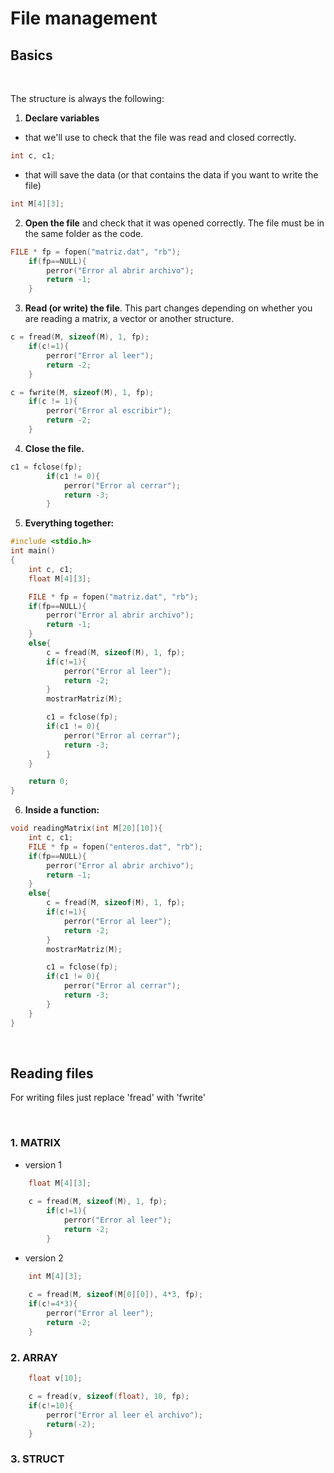 # File management

## Basics

</br>

The structure is always the following:

1. **Declare variables**
* that we'll use to check that the file was read and closed correctly.

```c
int c, c1;
```

* that will save the data (or that contains the data if you want to write the file)

```c
int M[4][3];
```

2. **Open the file** and check that it was opened correctly. The file must be in the same folder as the code.

```c
FILE * fp = fopen("matriz.dat", "rb");
    if(fp==NULL){
        perror("Error al abrir archivo");
        return -1;
    }
```

3. **Read (or write) the file**. This part changes depending on whether you are reading a matrix, a vector or another structure.

```c
c = fread(M, sizeof(M), 1, fp);
    if(c!=1){
        perror("Error al leer");
        return -2;
    }
```

```c
c = fwrite(M, sizeof(M), 1, fp);
    if(c != 1){
        perror("Error al escribir");
        return -2;
    }
```

4. **Close the file.**

```c
c1 = fclose(fp);
        if(c1 != 0){
            perror("Error al cerrar");
            return -3;
        }
```

5. **Everything together:**

```c
#include <stdio.h>
int main()
{
    int c, c1;
    float M[4][3];

    FILE * fp = fopen("matriz.dat", "rb");
    if(fp==NULL){
        perror("Error al abrir archivo");
        return -1;
    }
    else{
        c = fread(M, sizeof(M), 1, fp);
        if(c!=1){
            perror("Error al leer");
            return -2;
        }
        mostrarMatriz(M);

        c1 = fclose(fp);
        if(c1 != 0){
            perror("Error al cerrar");
            return -3;
        }
    }

    return 0;
}
```

6. **Inside a function:**

```c
void readingMatrix(int M[20][10]){
    int c, c1;
    FILE * fp = fopen("enteros.dat", "rb");
    if(fp==NULL){
        perror("Error al abrir archivo");
        return -1;
    }
    else{
        c = fread(M, sizeof(M), 1, fp);
        if(c!=1){
            perror("Error al leer");
            return -2;
        }
        mostrarMatriz(M);

        c1 = fclose(fp);
        if(c1 != 0){
            perror("Error al cerrar");
            return -3;
        }
    }
}
```

</br>

## Reading files
For writing files just replace 'fread' with 'fwrite'

</br>

### 1. MATRIX



* version 1

```c
    float M[4][3];
    
    c = fread(M, sizeof(M), 1, fp);
        if(c!=1){
            perror("Error al leer");
            return -2;
        }
```

* version 2

```c
    int M[4][3];
    
    c = fread(M, sizeof(M[0][0]), 4*3, fp);
    if(c!=4*3){
        perror("Error al leer");
        return -2;
    }
```

### 2. ARRAY

```c
    float v[10];

    c = fread(v, sizeof(float), 10, fp);
    if(c!=10){
        perror("Error al leer el archivo");
        return(-2);
    }
```

### 3. STRUCT

```c
```


```c
```

</br>

